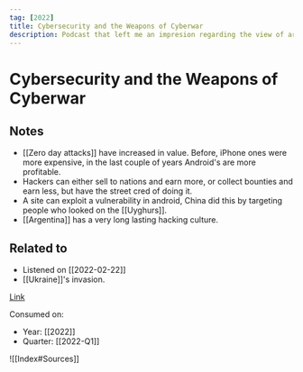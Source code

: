 ```yaml
---
tag: [2022]
title: Cybersecurity and the Weapons of Cyberwar
description: Podcast that left me an impresion regarding the view of argentinian hackers of governments
---
```


# Cybersecurity and the Weapons of Cyberwar

## Notes

- [[Zero day attacks]] have increased in value. Before, iPhone ones were more expensive, in the last couple of years Android's are more profitable.
- Hackers can either sell to nations and earn more, or collect bounties and earn less, but have the street cred of doing it.
- A site can exploit a vulnerability in android, China did this by targeting people who looked on the [[Uyghurs]].
- [[Argentina]] has a very long lasting hacking culture.

## Related to

- Listened on [[2022-02-22]]
- [[Ukraine]]'s invasion.

[Link](https://podcastaddict.com/episode/135766505)

Consumed on:

- Year: [[2022]]
- Quarter: [[2022-Q1]]

![[Index#Sources]]
